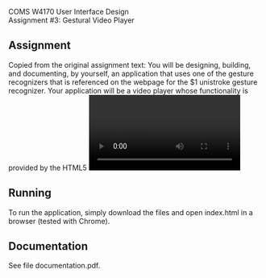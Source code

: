 COMS W4170 User Interface Design<br/>
Assignment #3: Gestural Video Player

Assignment
----------
Copied from the original assignment text:
    You will be designing, building, and documenting, by yourself, an application that uses one of the gesture recognizers that is referenced on the webpage for the $1 unistroke gesture recognizer. Your application will be a video player whose functionality is provided by the HTML5 <video> element. User interaction with your player should be done entirely by gestures (i.e., without the need for buttons, sliders, keyboards, or the controls attribute). You should support play, pause, seek (i.e., setting the currentTime attribute), and control of the playbackRate, volume, muted, width, and height attributes. Interaction with your video player should be performed using gestures whose templates you define yourself (instead of using the set of templates defined in the original source code for the recognizer you have chosen).

Running
-------
To run the application, simply download the files and open index.html in a browser (tested with Chrome).

Documentation
-------------
See file documentation.pdf.